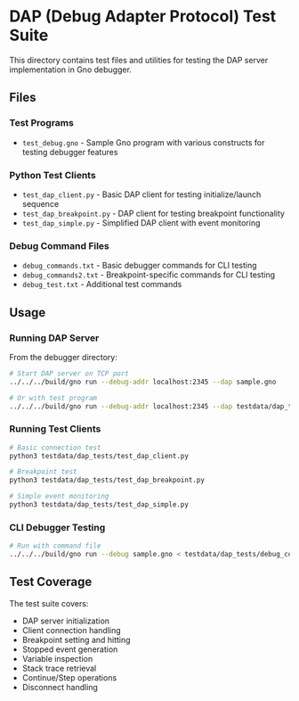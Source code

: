 # DAP (Debug Adapter Protocol) Test Suite

This directory contains test files and utilities for testing the DAP server implementation in Gno debugger.

## Files

### Test Programs
- `test_debug.gno` - Sample Gno program with various constructs for testing debugger features

### Python Test Clients
- `test_dap_client.py` - Basic DAP client for testing initialize/launch sequence
- `test_dap_breakpoint.py` - DAP client for testing breakpoint functionality
- `test_dap_simple.py` - Simplified DAP client with event monitoring

### Debug Command Files
- `debug_commands.txt` - Basic debugger commands for CLI testing
- `debug_commands2.txt` - Breakpoint-specific commands for CLI testing
- `debug_test.txt` - Additional test commands

## Usage

### Running DAP Server

From the debugger directory:

```bash
# Start DAP server on TCP port
../../../build/gno run --debug-addr localhost:2345 --dap sample.gno

# Or with test program
../../../build/gno run --debug-addr localhost:2345 --dap testdata/dap_tests/test_debug.gno
```

### Running Test Clients

```bash
# Basic connection test
python3 testdata/dap_tests/test_dap_client.py

# Breakpoint test
python3 testdata/dap_tests/test_dap_breakpoint.py

# Simple event monitoring
python3 testdata/dap_tests/test_dap_simple.py
```

### CLI Debugger Testing

```bash
# Run with command file
../../../build/gno run --debug sample.gno < testdata/dap_tests/debug_commands.txt
```

## Test Coverage

The test suite covers:
- DAP server initialization
- Client connection handling
- Breakpoint setting and hitting
- Stopped event generation
- Variable inspection
- Stack trace retrieval
- Continue/Step operations
- Disconnect handling